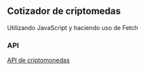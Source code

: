 ## Cotizador de criptomedas

Utilizando JavaScript y haciendo uso de Fetch

### API
[API de criptomonedas](http://min-api.cryptocompare.com/documentation "API de criptomonedas")


